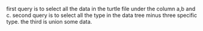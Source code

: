 first query is to select all the data in the turtle file under the column a,b and c.
second query is to select all the type in the data tree minus three specific type.
the third is union some data.
